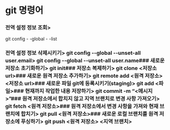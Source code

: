 # git 명령어
### 전역 설정 정보 조회>  
git config - -global - -list
### 전역 설정 정보 삭제시키기> git config --global --unset-all user.email> git config --global --unset-all user.name### 새로운 저장소 초기화하기> git init### 저장소 복제하기>  git clone <저장소 url>### 새로운 원격 저장소 추가하기>  git remote add <원격 저장소> <저장소 url>### 새로운 파일 git에 등록시키기(staging)> git add <파일>### 현재까지 작업한 내용 저장하기> git commit -m “<메시지>”### 원격 저장소에서 합치지 않고 지역 브랜치로 변경 사항 가져오기> git fetch <원격 저장소>### 원격 저장소에서 변경 사항을 가져와 현재 브랜치에 합치기> git pull <원격 저장소>### 새로운 로컬 브랜치를 원격 저장소에 푸싱하기> git push <원격 저장소> <지역 브랜치>
